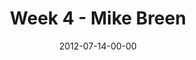 ---
layout: message
category: message
series: "The Good Life"
title: "Week 4 - Mike Breen"
date: 2012-07-14-00-00
message_id: 737
sc-permalink-url: "http://soundcloud.com/crdschurch/week-4-mike-breen"
audio: "http://s3.amazonaws.com/crossroads-media/messages/audio/goodlife_04.mp3"
audio-duration: "37:26"
program: "http://s3.amazonaws.com/crossroads-media/documents/07_14-15_12Program.pdf"
description: "Mike Breen talks about how Jesus both invites us and challenges us into the good life."
video: "http://s3.amazonaws.com/crossroads-media/messages/video/goodlife_04.mp4"
video-duration: "37:31"
yt-video-id: "x4altiTB_Dk"
video-image: "http://s3.amazonaws.com/crossroads-media/images/goodlife_04_still.jpg"
tag: 
 - mike-breen
 - good-life
explicit: false
---